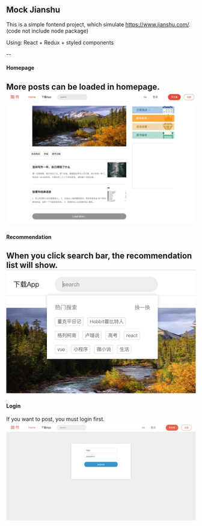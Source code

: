## Mock Jianshu

This is a simple fontend project, which simulate https://www.jianshu.com/.
(code not include node package)

Using: React + Redux + styled components

--
#### Homepage
More posts can be loaded in homepage.
![Screenshot](homepage.jpg)
--
#### Recommendation
When you click search bar, the recommendation list will show.
![Screenshot](recommendation.jpg)
--
#### Login
If you want to post, you must login first.
![Screenshot](login.jpg)
